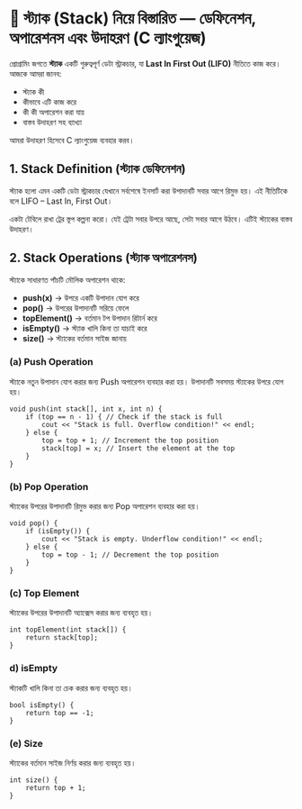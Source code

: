 # 🎯 স্ট্যাক (Stack) নিয়ে বিস্তারিত — ডেফিনেশন, অপারেশনস এবং উদাহরণ (C ল্যাংগুয়েজ)

প্রোগ্রামিং জগতে **স্ট্যাক** একটি গুরুত্বপূর্ণ ডেটা স্ট্রাকচার, যা **Last In First Out (LIFO)** নীতিতে কাজ করে। আজকে আমরা জানব:

* স্ট্যাক কী
* কীভাবে এটি কাজ করে
* কী কী অপারেশন করা যায়
* বাস্তব উদাহরণ সহ ব্যাখ্যা

আমরা উদাহরণ হিসেবে C ল্যাংগুয়েজ ব্যবহার করব।

## 1. Stack Definition (স্ট্যাক ডেফিনেশন)
স্ট্যাক হলো এমন একটি ডেটা স্ট্রাকচার যেখানে সর্বশেষে ইনসার্ট করা উপাদানটি সবার আগে রিমুভ হয়। এই নীতিটিকে বলে LIFO – Last In, First Out।

একটা টেবিলে রাখা ট্রের স্তূপ কল্পনা করো। যেই ট্রেটা সবার উপরে আছে, সেটা সবার আগে উঠবে। এটিই স্ট্যাকের বাস্তব উদাহরণ।

## 2. Stack Operations (স্ট্যাক অপারেশনস)
স্ট্যাকে সাধারণত পাঁচটি মৌলিক অপারেশন থাকে:
* **push(x)** → উপরে একটি উপাদান যোগ করে
* **pop()** → উপরের উপাদানটি সরিয়ে ফেলে
* **topElement()** → বর্তমান টপ উপাদান রিটার্ন করে
* **isEmpty()** → স্ট্যাক খালি কিনা তা যাচাই করে
* **size()** → স্ট্যাকের বর্তমান সাইজ জানায়

### (a) Push Operation

স্ট্যাকে নতুন উপাদান যোগ করার জন্য Push অপারেশন ব্যবহার করা হয়। উপাদানটি সবসময় স্ট্যাকের উপরে যোগ হয়।
```
void push(int stack[], int x, int n) { 
    if (top == n - 1) { // Check if the stack is full
        cout << "Stack is full. Overflow condition!" << endl;
    } else {
        top = top + 1; // Increment the top position
        stack[top] = x; // Insert the element at the top
    }
}
```

### (b) Pop Operation

স্ট্যাকের উপরের উপাদানটি রিমুভ করার জন্য Pop অপারেশন ব্যবহার করা হয়।
```
void pop() {
    if (isEmpty()) {
        cout << "Stack is empty. Underflow condition!" << endl;
    } else {
        top = top - 1; // Decrement the top position
    }
}
```

### (c) Top Element
স্ট্যাকের উপরের উপাদানটি অ্যাক্সেস করার জন্য ব্যবহৃত হয়।
```
int topElement(int stack[]) {
    return stack[top];
}
```

### d) isEmpty
স্ট্যাকটি খালি কিনা তা চেক করার জন্য ব্যবহৃত হয়।
```
bool isEmpty() {
    return top == -1;
}
```

### (e) Size
স্ট্যাকের বর্তমান সাইজ নির্ণয় করার জন্য ব্যবহৃত হয়।
```
int size() {
    return top + 1;
}
```